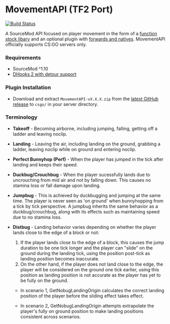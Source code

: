 # MovementAPI (TF2 Port)

[![Build Status](https://travis-ci.org/danzayau/MovementAPI.svg?branch=master)](https://travis-ci.org/danzayau/MovementAPI)

A SourceMod API focused on player movement in the form of a [function stock libary](addons/sourcemod/scripting/include/movement.inc) and an optional plugin with [forwards and natives](addons/sourcemod/scripting/include/movementapi.inc). MovementAPI officially supports CS:GO servers only.

### Requirements

 * SourceMod ^1.10
 * [DHooks 2 with detour support](https://github.com/peace-maker/DHooks2)
 
### Plugin Installation

 * Download and extract ```MovementAPI-vX.X.X.zip``` from the [latest GitHub release](https://github.com/danzayau/MovementAPI/releases/latest) to ```csgo/``` in your server directory.
 
### Terminology

 * **Takeoff** - Becoming airborne, including jumping, falling, getting off a ladder and leaving noclip.
 * **Landing** - Leaving the air, including landing on the ground, grabbing a ladder, leaving noclip while on ground and entering noclip.
 * **Perfect Bunnyhop (Perf)** - When the player has jumped in the tick after landing and keeps their speed.
 * **Duckbug/Crouchbug** - When the player sucessfully lands due to uncrouching from mid air and not by falling down. This causes no stamina loss or fall damage upon landing.
 * **Jumpbug** - This is achieved by duckbugging and jumping at the same time. The player is never seen as 'on ground' when bunnyhopping from a tick by tick perspective. A jumpbug inherits the same behavior as a duckbug/crouchbug, along with its effects such as maintaining speed due to no stamina loss.
 * **Distbug** - Landing behavior varies depending on whether the player lands close to the edge of a block or not:

    1. If the player lands close to the edge of a block, this causes the jump duration to be one tick longer and the player can "slide" on the ground during the landing tick, using the position post-tick as landing position becomes inaccurate.
    2. On the other hand, if the player does not land close to the edge, the player will be considered on the ground one tick earlier, using this position as landing position is not accurate as the player has yet to be fully on the ground.
 
    - In scenario 1, GetNobugLandingOrigin calculates the correct landing position of the player before the sliding effect takes effect.

    - In scenario 2, GetNobugLandingOrigin attempts extrapolate the player's fully on ground position to make landing positions consistent across scenarios.
